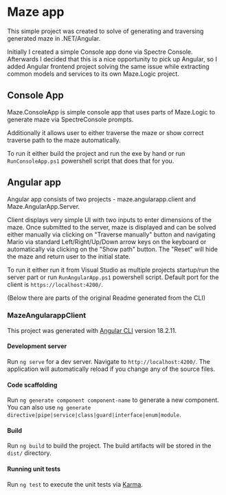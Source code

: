 # Maze app

This simple project was created to solve of generating and traversing generated maze in .NET/Angular.

Initially I created a simple Console app done via Spectre Console. Afterwards I decided that this is a nice opportunity to pick up Angular, so I added Angular frontend project solving the same issue while extracting common models and services to its own Maze.Logic project.

## Console App

Maze.ConsoleApp is simple console app that uses parts of Maze.Logic to generate maze via SpectreConsole prompts.

Additionally it allows user to either traverse the maze or show correct traverse path to the maze automatically.

To run it either build the project and run the exe by hand or run `RunConsoleApp.ps1` powershell script that does that for you.

## Angular app

Angular app consists of two projects - maze.angularapp.client and Maze.AngularApp.Server.

Client displays very simple UI with two inputs to enter dimensions of the maze. Once submitted to the server, maze is displayed and can be solved either manually via clicking on "Traverse manually" button and navigating Mario via standard Left/Right/Up/Down arrow keys on the keyboard or automatically via clicking on the "Show path" button. The "Reset" will hide the maze and return user to the initial state.

To run it either run it from Visual Studio as multiple projects startup/run the server part or run `RunAngularApp.ps1` powershell script. Default port for the client is `https://localhost:4200/`.

(Below there are parts of the original Readme generated from the CLI)

### MazeAngularappClient

This project was generated with [Angular CLI](https://github.com/angular/angular-cli) version 18.2.11.

#### Development server

Run `ng serve` for a dev server. Navigate to `http://localhost:4200/`. The application will automatically reload if you change any of the source files.

#### Code scaffolding

Run `ng generate component component-name` to generate a new component. You can also use `ng generate directive|pipe|service|class|guard|interface|enum|module`.

#### Build

Run `ng build` to build the project. The build artifacts will be stored in the `dist/` directory.

#### Running unit tests

Run `ng test` to execute the unit tests via [Karma](https://karma-runner.github.io).
